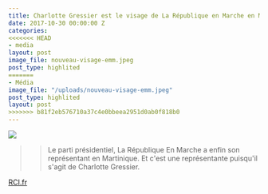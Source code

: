 ```yaml
---
title: Charlotte Gressier est le visage de La République en Marche en Martinique
date: 2017-10-30 00:00:00 Z
categories:
<<<<<<< HEAD
- media
layout: post
image_file: nouveau-visage-emm.jpeg
post_type: highlited
=======
- Média
image_file: "/uploads/nouveau-visage-emm.jpeg"
post_type: highlited
layout: post
>>>>>>> b81f2eb576710a37c4e0bbeea2951d0ab0f818b0
---
```


![](http://rci.fm/sites/default/files/styles/cover_article_une_730x400/public/2017-10/WhatsApp%20Image%202017-10-31%20at%2011.19.55.jpeg?itok=HpijkwQl)
> > Le parti présidentiel, La République En Marche a enfin son représentant en Martinique. Et c'est une représentante puisqu'il s'agit de Charlotte Gressier.

[RCI.fr](http://rci.fm/infos/politique/charlotte-gressier-est-le-visage-de-la-republique-en-marche-en-martinique)
